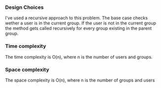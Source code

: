 ### Design Choices

I've used a recursive approach to this problem. The base case checks wether a user is in the current group. If the user
is not in the current group the method gets called recursively for every group existing in the parent group.

### Time complexity

The time complexity is O(n), where n is the number of users and groups.

### Space complexity

The space complexity is O(n), where n is the number of groups and users